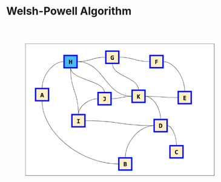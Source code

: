 # Welsh-Powell Algorithm

<div style="width: 100%; display: flex;">
    <table>
            <tr>
                <th>Vertex</th>
                <th>Valence</th>
            </tr>
            <tr>
                <td>H</td>
                <td>5</td>
            </tr>
            <tr>
                <td>K</td>
                <td>5</td>
            </tr>
            <tr>
                <td>D</td>
                <td>4</td>
            </tr>
            <tr>
                <td>I</td>
                <td>3</td>
            </tr>
            <tr>
                <td>J</td>
                <td>3</td>
            </tr>
            <tr>
                <td>G</td>
                <td>3</td>
            </tr>
            <tr>
                <td>A</td>
                <td>2</td>
            </tr>
            <tr>
                <td>B</td>
                <td>2</td>
            </tr>
            <tr>
                <td>E</td>
                <td>2</td>
            </tr>
            <tr>
                <td>F</td>
                <td>2</td>
            </tr>
            <tr>
                <td>C</td>
                <td>1</td>
            </tr>
        </tbody>
    </table>
    <img src='./assets/welsh-powell-2.png' height='350px' style='margin: 50px;' />
</div>
